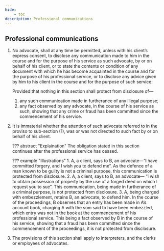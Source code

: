 ```yaml
---
hide:
    - toc
description: Professional communications
---
```


## Professional communications

1. No advocate, shall at any time be permitted, unless with his client’s express consent, to disclose any communication made to him in the course and for the purpose of his service as such advocate, by or on behalf of his client, or to state the contents or condition of any document with which he has become acquainted in the course and for the purpose of his professional service, or to disclose any advice given by him to his client in the course and for the purpose of such service: </p> Provided that nothing in this section shall protect from disclosure of—
    1. any such communication made in furtherance of any illegal purpose;
    2. any fact observed by any advocate, in the course of his service as such, showing that any crime or fraud has been committed since the commencement of his service.
2. It is immaterial whether the attention of such advocate referred to in the proviso to sub-section (1), was or was not directed to such fact by or on behalf of his client.

    ??? abstract "Explaination"
        The obligation stated in this section continues after the professional service has ceased.

    ??? example "Illustrations"
        1. A, a client, says to B, an advocate—“I have committed forgery, and I wish you to defend me”.
        As the defence of a man known to be guilty is not a criminal purpose, this communication is protected from disclosure.
        2. A, a client, says to B, an advocate—
        “I wish to obtain possession of property by the use of a forged deed on which I request you to sue”. This communication, being made in furtherance of a criminal purpose, is not protected from disclosure.
        3. A, being charged with embezzlement, retains B, an advocate, to defend him. In the course of the proceedings, B observes that an entry has been made in A’s account book, charging A with the sum said to have been embezzled, which entry was not in the book at the commencement of his professional service. This being a fact observed by B in the course of his service, showing that a fraud has been committed since the commencement of the proceedings, it is not protected from disclosure.

3. The provisions of this section shall apply to interpreters, and the clerks or employees of advocates.

